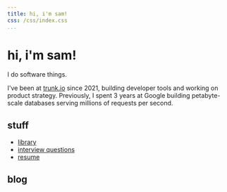 ```yaml
---
title: hi, i'm sam!
css: /css/index.css
...
```


# hi, i'm sam!

I do software things.

I've been at [trunk.io] since 2021, building developer tools and working on
product strategy. Previously, I spent 3 years at Google building petabyte-scale
databases serving millions of requests per second.

[trunk.io]: https://trunk.io

## stuff

* [library](/library)
* [interview questions](/interview-questions)
* [resume](/resume)

## blog

<!-- index.lua will append the blog post list at the end of index.md -->
